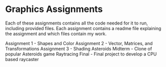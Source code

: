 # Graphics Assignments
Each of these assignments contains all the code needed for it to run, including provided files. Each assignment contains a readme file explaining the assignment and which files contain my work.

Assignment 1 - Shapes and Color
Assignment 2 - Vector, Matrices, and Transformations
Assignment 3 - Shading
Asteroids Midterm - Clone of popular Asteroids game
Raytracing Final - Final project to develop a CPU based raycaster